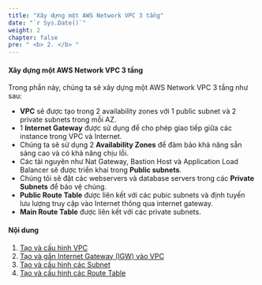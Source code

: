 ```yaml
---
title: "Xây dựng một AWS Network VPC 3 tầng"
date: "`r Sys.Date()`"
weight: 2
chapter: false
pre: " <b> 2. </b> "
---
```


#### Xây dựng một AWS Network VPC 3 tầng

Trong phần này, chúng ta sẽ xây dựng một AWS Network VPC 3 tầng như sau:

- **VPC** sẽ được tạo trong 2 availability zones với 1 public subnet và 2 private subnets trong mỗi AZ.
- 1 **Internet Gateway** được sử dụng để cho phép giao tiếp giữa các instance trong VPC và Internet.
- Chúng ta sẽ sử dụng 2 **Availability Zones** để đảm bảo khả năng sẵn sàng cao và có khả năng chịu lỗi.
- Các tài nguyên như Nat Gateway, Bastion Host và Application Load Balancer sẽ được triển khai trong **Public subnets**.
- Chúng tôi sẽ đặt các webservers và database servers trong các **Private Subnets** để bảo vệ chúng.
- **Public Route Table** được liên kết với các pubic subnets và định tuyến lưu lượng truy cập vào Internet thông qua internet gateway.
- **Main Route Table** được liên kết với các private subnets.

#### Nội dung

1. [Tạo và cấu hình VPC](2.1-vpc/)
2. [Tạo và gắn Internet Gateway (IGW) vào VPC](2.2-internetgateway/)
3. [Tạo và cấu hình các Subnet](2.3-subnet/)
4. [Tạo và cấu hình các Route Table](2.4-routetable/)
